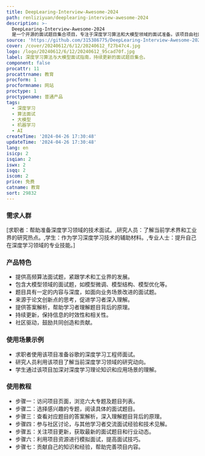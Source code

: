 ```yaml
---
title: DeepLearing-Interview-Awesome-2024
path: renliziyuan/deeplearing-interview-awesome-2024
description: >-
  DeepLearing-Interview-Awesome-2024
  是一个开源的面试题目集合项目，专注于深度学习算法和大模型领域的面试准备。该项目由社区成员共同维护，旨在提供最新的面试题目和答案解析，帮助求职者和研究人员深入理解深度学习领域的前沿技术和应用。它包含了丰富的面试题目，覆盖了大语言模型、视觉模型、通用问题等多个方面，是准备深度学习相关职位的宝贵资源。
source: 'https://github.com/315386775/DeepLearing-Interview-Awesome-2024'
cover: /cover/20240612/6/12/20240612_f27b47c4.jpg
logo: /logo/20240612/6/12/20240612_95cad70f.jpg
label: 深度学习算法与大模型面试指南，持续更新的面试题目集合。
component: false
procattr: 11
procattrname: 教育
procform: 1
procformname: 网站
proctype: 1
proctypename: 普通产品
tags:
  - 深度学习
  - 算法面试
  - 大模型
  - 机器学习
  - AI
createTime: '2024-04-26 17:30:48'
updateTime: '2024-04-26 17:30:48'
lang: en
isicp: 2
isqian: 2
iswx: 2
isqq: 2
iscom: 2
price: 免费
catname: 教育
sort: 29832
---
```




### 需求人群
[求职者：帮助准备深度学习领域的技术面试。,研究人员：了解当前学术界和工业界的研究热点。,学生：作为学习深度学习技术的辅助材料。,专业人士：提升自己在深度学习领域的专业技能。]

### 产品特色
- 提供高频算法面试题，紧跟学术和工业界的发展。
- 包含大模型领域的面试题，如模型微调、模型结构、模型优化等。
- 题目具有一定的内容与深度，如面向业务场景改进的面试题。
- 来源于论文创新点的思考，促进学习者深入理解。
- 提供答案解析，帮助学习者理解题目背后的原理。
- 持续更新，保持信息的时效性和相关性。
- 社区驱动，鼓励共同创造和贡献。

### 使用场景示例
- 求职者使用该项目准备谷歌的深度学习工程师面试。
- 研究人员利用该项目了解当前深度学习领域的研究动向。
- 学生通过该项目加深对深度学习理论知识和应用场景的理解。

### 使用教程
- 步骤一：访问项目页面，浏览六大专题及题目列表。
- 步骤二：选择感兴趣的专题，阅读具体的面试题目。
- 步骤三：查看对应题目的答案解析，深入理解题目背后的原理。
- 步骤四：参与社区讨论，与其他学习者交流面试经验和技术见解。
- 步骤五：关注项目更新，获取最新的面试题目和行业动态。
- 步骤六：利用项目资源进行模拟面试，提高面试技巧。
- 步骤七：贡献自己的知识和经验，帮助完善项目内容。

  

